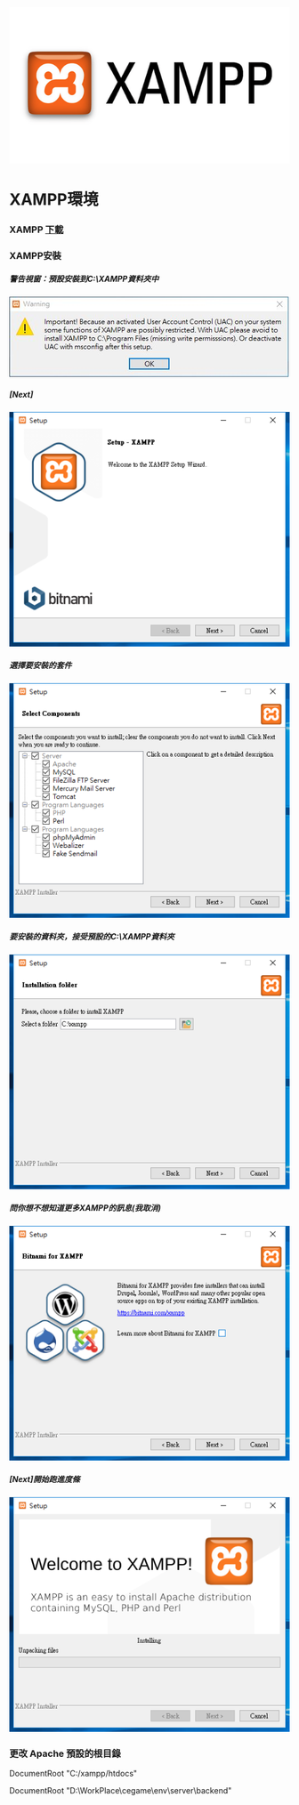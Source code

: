 
![](https://github.com/wdwd2233/Notes/blob/master/Windows/img/XAMPP.png?raw=true)


# XAMPP環境

###  XAMPP [下載](https://www.apachefriends.org/zh_tw/index.html)

###  XAMPP安裝

##### 警告視窗：預設安裝到C:\XAMPP資料夾中
![XAMPP](https://github.com/wdwd2233/Notes/blob/master/Windows/img/XAMPP%20(1).JPG?raw=true)


##### [Next]
![XAMPP](https://github.com/wdwd2233/Notes/blob/master/Windows/img/XAMPP%20(1).png?raw=true)


##### 選擇要安裝的套件
![XAMPP](https://github.com/wdwd2233/Notes/blob/master/Windows/img/XAMPP%20(2).png?raw=true)


##### 要安裝的資料夾，接受預設的C:\XAMPP資料夾
![XAMPP](https://github.com/wdwd2233/Notes/blob/master/Windows/img/XAMPP%20(3).png?raw=true)


##### 問你想不想知道更多XAMPP的訊息(我取消)
![XAMPP](https://github.com/wdwd2233/Notes/blob/master/Windows/img/XAMPP%20(4).png?raw=true)

##### [Next]開始跑進度條
![XAMPP](https://github.com/wdwd2233/Notes/blob/master/Windows/img/XAMPP%20(5).png?raw=true)



### 更改 Apache 預設的根目錄


DocumentRoot "C:/xampp/htdocs"

DocumentRoot "D:\WorkPlace\cegame\env\server\backend"